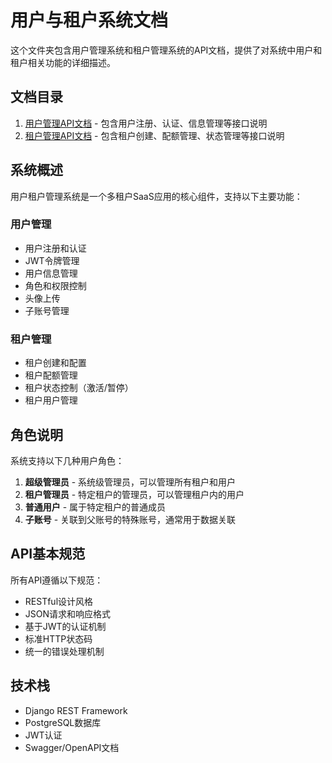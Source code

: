 # 用户与租户系统文档

这个文件夹包含用户管理系统和租户管理系统的API文档，提供了对系统中用户和租户相关功能的详细描述。

## 文档目录

1. [用户管理API文档](users_api.md) - 包含用户注册、认证、信息管理等接口说明
2. [租户管理API文档](tenants_api.md) - 包含租户创建、配额管理、状态管理等接口说明

## 系统概述

用户租户管理系统是一个多租户SaaS应用的核心组件，支持以下主要功能：

### 用户管理

- 用户注册和认证
- JWT令牌管理
- 用户信息管理
- 角色和权限控制
- 头像上传
- 子账号管理

### 租户管理

- 租户创建和配置
- 租户配额管理
- 租户状态控制（激活/暂停）
- 租户用户管理

## 角色说明

系统支持以下几种用户角色：

1. **超级管理员** - 系统级管理员，可以管理所有租户和用户
2. **租户管理员** - 特定租户的管理员，可以管理租户内的用户
3. **普通用户** - 属于特定租户的普通成员
4. **子账号** - 关联到父账号的特殊账号，通常用于数据关联

## API基本规范

所有API遵循以下规范：

- RESTful设计风格
- JSON请求和响应格式
- 基于JWT的认证机制
- 标准HTTP状态码
- 统一的错误处理机制

## 技术栈

- Django REST Framework
- PostgreSQL数据库
- JWT认证
- Swagger/OpenAPI文档 